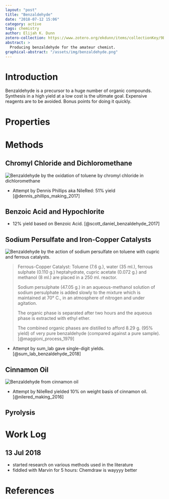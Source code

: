 ```yaml
---
layout: "post"
title: "Benzaldehyde"
date: "2018-07-12 15:06"
category: active
tags: chemistry
author: Elijah K. Dunn
zotero-collection: https://www.zotero.org/ekdunn/items/collectionKey/9B757BAD
abstract: >
  Producing benzaldehyde for the amateur chemist.
graphical-abstract: "/assets/img/benzaldehyde.png"
---
```


# Introduction
Benzaldehyde is a precursor to a huge number of organic compounds. Synthesis in a high yield at a low cost is the ultimate goal. Expensive reagents are to be avoided. Bonus points for doing it quickly.

# Properties


# Methods

## Chromyl Chloride and Dichloromethane
![Benzaldehyde by the oxidation of toluene by chromyl chloride in dichloromethane]({{site.url}}/assets/img/benzaldehyde-etard.png)

- Attempt by Dennis Phillips aka NileRed: 51% yield [@dennis_phillips_making_2017]

## Benzoic Acid and Hypochlorite

- 12% yield based on Benzoic Acid. [@scott_daniel_benzaldehyde_2017]

## Sodium Persulfate and Iron-Copper Catalysts
![Benzaldehyde by the action of sodium persulfate on toluene with cupric and ferrous catalysts.]({{site.url}}/assets/img/benzaldehyde-persulfate.png)

> Ferrous-Copper Catalyst: Toluene (7.6 g.), water (35 ml.), ferrous sulphate (0.110 g.) heptahydrate, cupric acetate (0.072 g.) and methanol (8 ml.) are placed in a 250 ml. reactor.
>
> Sodium persulphate (47.05 g.) in an aqueous-methanol solution of sodium persulphate is added slowly to the mixture which is maintained at 70° C., in an atmosphere of nitrogen and under agitation.
>
> The organic phase is separated after two hours and the aqueous phase is extracted with ethyl ether.
>
> The combined organic phases are distilled to afford 8.29 g. (95% yield) of very pure benzaldehyde (compared against a pure sample). [@maggioni_process_1979]

- Attempt by sum_lab gave single-digit yields. [@sum_lab_benzaldehyde_2018]

## Cinnamon Oil
![Benzaldehyde from cinnamon oil]({{site.url}}/assets/img/benzaldehyde-cinnamaldehyde.png)

- Attempt by NileRed yielded 10% on weight basis of cinnamon oil. [@nilered_making_2016]

## Pyrolysis

# Work Log

## 13 Jul 2018
- started research on various methods used in the literature
- fiddled with Marvin for 5 hours: Chemdraw is wayyyy better


# References

<!--Annotations-->
